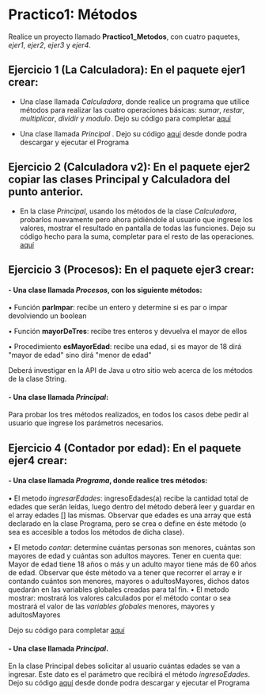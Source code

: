# Practico1: Métodos

Realice un proyecto llamado **Practico1_Metodos**, con cuatro paquetes, *ejer1*, *ejer2*, *ejer3* y *ejer4*.

## Ejercicio 1 (La Calculadora): En el paquete **ejer1** crear:

 - Una clase llamada *Calculadora*, donde realice un programa que utilice métodos para realizar las cuatro operaciones básicas: *sumar*, *restar*, *multiplicar*, *dividir* y *modulo*. Dejo su código para completar   [aquí](src/ejer1/Calculadora.java)
 
 - Una clase llamada *Principal* . Dejo su código  [aquí](src/ejer1/Principal.java) desde donde podra descargar y ejecutar el Programa   

## Ejercicio 2 (Calculadora v2):  En el paquete **ejer2** copiar  las clases Principal y Calculadora del punto anterior.
- En la clase *Principal*, usando los métodos de la clase *Calculadora*, probarlos nuevamente pero ahora pidiéndole al usuario que ingrese los valores, mostrar el resultado en pantalla de todas las funciones. Dejo su código hecho para la suma, completar para el resto de las operaciones.  [aquí](src/ejer2/Principal.java)
 	
## Ejercicio 3 (Procesos):  En el paquete **ejer3** crear:
#### - Una clase llamada *Procesos*, con los siguiente métodos:

• Función **parImpar**: recibe un entero  y determine si es par o impar devolviendo un boolean

• Función  **mayorDeTres**: recibe tres enteros y devuelva el mayor de ellos

• Procedimiento  **esMayorEdad**: recibe una edad, si es mayor de 18 dirá "mayor de edad" sino dirá "menor de edad"

 Deberá investigar en la API de Java u otro sitio web acerca de los métodos de la clase String.


#### - Una clase llamada *Principal*:
Para probar los tres métodos realizados, en todos los casos debe pedir al usuario que ingrese los parámetros necesarios.


## Ejercicio 4 (Contador por edad):   En el paquete **ejer4** crear:
#### - Una clase llamada *Programa*, donde realice tres métodos:
•	El metodo *ingresarEdades*:  ingresoEdades(a) recibe la cantidad total de edades que serán leídas, luego dentro del método deberá  leer y guardar en el array edades [] las mismas. Observar que edades es una array que está declarado en la clase Programa, pero se crea o define en éste método (o sea es accesible a todos los métodos de dicha clase).

•	El metodo  *contar*: determine cuántas personas son menores, cuántas son mayores de edad y cuántas son adultos mayores. Tener en cuenta que: Mayor de edad tiene 18 años o más y un adulto mayor tiene más de 60  años de edad.
Observar que éste método va a tener que recorrer el array e ir contando cuántos son menores, mayores o adultosMayores, dichos datos quedarán en las variables globales creadas para tal fin.
•	El metodo  mostrar: mostrará los valores calculados por el método contar o sea mostrará el valor de las *variables globales* menores, mayores y adultosMayores


  Dejo su código para completar   [aquí](src/ejer4/Programa.java)
  #### - Una clase llamada *Principal*. 
  En la clase Principal debes solicitar al usuario cuántas edades se van a ingresar. Este dato es el parámetro que recibirá el método *ingresoEdades*.
  Dejo su código  [aquí](src/ejer4/Principal.java) desde donde podra descargar y ejecutar el Programa 



